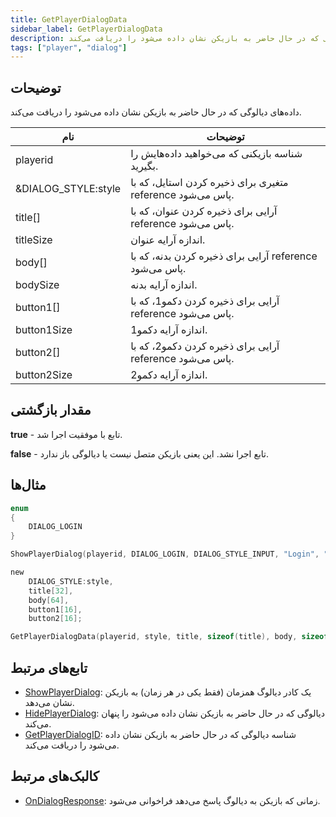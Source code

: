 ```yaml
---
title: GetPlayerDialogData
sidebar_label: GetPlayerDialogData
description: داده‌های دیالوگی که در حال حاضر به بازیکن نشان داده می‌شود را دریافت می‌کند.
tags: ["player", "dialog"]
---
```


<VersionWarn version='omp v1.1.0.2612' />

## توضیحات

داده‌های دیالوگی که در حال حاضر به بازیکن نشان داده می‌شود را دریافت می‌کند.

| نام                  | توضیحات                                                           |
|---------------------|-------------------------------------------------------------------|
| playerid            | شناسه بازیکنی که می‌خواهید داده‌هایش را بگیرید.                 |
| &DIALOG_STYLE:style | متغیری برای ذخیره کردن استایل، که با reference پاس می‌شود.        |
| title[]             | آرایی برای ذخیره کردن عنوان، که با reference پاس می‌شود.   |
| titleSize           | اندازه آرایه عنوان.                                            |
| body[]              | آرایی برای ذخیره کردن بدنه، که با reference پاس می‌شود.    |
| bodySize            | اندازه آرایه بدنه.                                             |
| button1[]           | آرایی برای ذخیره کردن دکمو1، که با reference پاس می‌شود. |
| button1Size         | اندازه آرایه دکمو1.                                          |
| button2[]           | آرایی برای ذخیره کردن دکمو2، که با reference پاس می‌شود. |
| button2Size         | اندازه آرایه دکمو2.                                          |

## مقدار بازگشتی

**true** - تابع با موفقیت اجرا شد.

**false** - تابع اجرا نشد. این یعنی بازیکن متصل نیست یا دیالوگی باز ندارد.

## مثال‌ها

```c
enum
{
    DIALOG_LOGIN
}

ShowPlayerDialog(playerid, DIALOG_LOGIN, DIALOG_STYLE_INPUT, "Login", "Enter your password below:", "Login", "Cancel");

new 
    DIALOG_STYLE:style,
    title[32],
    body[64],
    button1[16],
    button2[16];

GetPlayerDialogData(playerid, style, title, sizeof(title), body, sizeof(body), button1, sizeof(button1), button2, sizeof(button2));
```

## تابع‌های مرتبط

- [ShowPlayerDialog](ShowPlayerDialog): یک کادر دیالوگ همزمان (فقط یکی در هر زمان) به بازیکن نشان می‌دهد.
- [HidePlayerDialog](HidePlayerDialog): دیالوگی که در حال حاضر به بازیکن نشان داده می‌شود را پنهان می‌کند.
- [GetPlayerDialogID](GetPlayerDialogID): شناسه دیالوگی که در حال حاضر به بازیکن نشان داده می‌شود را دریافت می‌کند.

## کالبک‌های مرتبط

- [OnDialogResponse](../callbacks/OnDialogResponse): زمانی که بازیکن به دیالوگ پاسخ می‌دهد فراخوانی می‌شود.